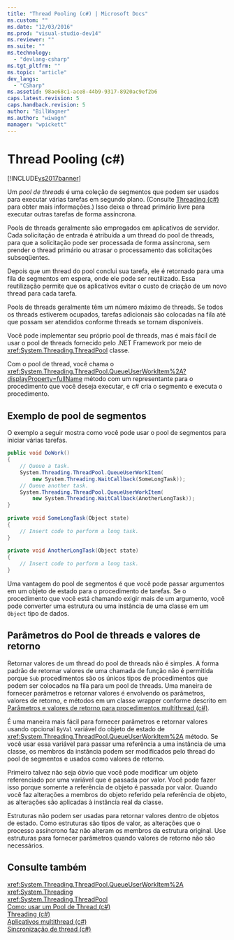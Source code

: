 ```yaml
---
title: "Thread Pooling (c#) | Microsoft Docs"
ms.custom: ""
ms.date: "12/03/2016"
ms.prod: "visual-studio-dev14"
ms.reviewer: ""
ms.suite: ""
ms.technology: 
  - "devlang-csharp"
ms.tgt_pltfrm: ""
ms.topic: "article"
dev_langs: 
  - "CSharp"
ms.assetid: 98ae68c1-ace8-44b9-9317-8920ac9ef2b6
caps.latest.revision: 5
caps.handback.revision: 5
author: "BillWagner"
ms.author: "wiwagn"
manager: "wpickett"
---
```

# Thread Pooling (c#)
[!INCLUDE[vs2017banner](../../../../csharp/includes/vs2017banner.md)]

Um *pool de threads* é uma coleção de segmentos que podem ser usados para executar várias tarefas em segundo plano. \(Consulte [Threading \(c\#\)](../../../../visual-basic/reference/command-line-compiler/index.md) para obter mais informações.\) Isso deixa o thread primário livre para executar outras tarefas de forma assíncrona.  
  
 Pools de threads geralmente são empregados em aplicativos de servidor. Cada solicitação de entrada é atribuída a um thread do pool de threads, para que a solicitação pode ser processada de forma assíncrona, sem prender o thread primário ou atrasar o processamento das solicitações subseqüentes.  
  
 Depois que um thread do pool conclui sua tarefa, ele é retornado para uma fila de segmentos em espera, onde ele pode ser reutilizado. Essa reutilização permite que os aplicativos evitar o custo de criação de um novo thread para cada tarefa.  
  
 Pools de threads geralmente têm um número máximo de threads. Se todos os threads estiverem ocupados, tarefas adicionais são colocadas na fila até que possam ser atendidos conforme threads se tornam disponíveis.  
  
 Você pode implementar seu próprio pool de threads, mas é mais fácil de usar o pool de threads fornecido pelo .NET Framework por meio de <xref:System.Threading.ThreadPool> classe.  
  
 Com o pool de thread, você chama o <xref:System.Threading.ThreadPool.QueueUserWorkItem%2A?displayProperty=fullName> método com um representante para o procedimento que você deseja executar, e c\# cria o segmento e executa o procedimento.  
  
## Exemplo de pool de segmentos  
 O exemplo a seguir mostra como você pode usar o pool de segmentos para iniciar várias tarefas.  
  
```c#  
public void DoWork()  
{  
    // Queue a task.  
    System.Threading.ThreadPool.QueueUserWorkItem(  
        new System.Threading.WaitCallback(SomeLongTask));  
    // Queue another task.  
    System.Threading.ThreadPool.QueueUserWorkItem(  
        new System.Threading.WaitCallback(AnotherLongTask));  
}  
  
private void SomeLongTask(Object state)  
{  
    // Insert code to perform a long task.  
}  
  
private void AnotherLongTask(Object state)  
{  
    // Insert code to perform a long task.  
}  
```  
  
 Uma vantagem do pool de segmentos é que você pode passar argumentos em um objeto de estado para o procedimento de tarefas. Se o procedimento que você está chamando exigir mais de um argumento, você pode converter uma estrutura ou uma instância de uma classe em um `Object` tipo de dados.  
  
## Parâmetros do Pool de threads e valores de retorno  
 Retornar valores de um thread do pool de threads não é simples. A forma padrão de retornar valores de uma chamada de função não é permitida porque `Sub` procedimentos são os únicos tipos de procedimentos que podem ser colocados na fila para um pool de threads. Uma maneira de fornecer parâmetros e retornar valores é envolvendo os parâmetros, valores de retorno, e métodos em um classe wrapper conforme descrito em [Parâmetros e valores de retorno para procedimentos multithread \(c\#\)](../../../../csharp/programming-guide/concepts/threading/parameters-and-return-values-for-multithreaded-procedures.md).  
  
 É uma maneira mais fácil para fornecer parâmetros e retornar valores usando opcional `ByVal` variável do objeto de estado de <xref:System.Threading.ThreadPool.QueueUserWorkItem%2A> método. Se você usar essa variável para passar uma referência a uma instância de uma classe, os membros da instância podem ser modificados pelo thread do pool de segmentos e usados como valores de retorno.  
  
 Primeiro talvez não seja óbvio que você pode modificar um objeto referenciado por uma variável que é passada por valor. Você pode fazer isso porque somente a referência de objeto é passada por valor. Quando você faz alterações a membros do objeto referido pela referência de objeto, as alterações são aplicadas à instância real da classe.  
  
 Estruturas não podem ser usadas para retornar valores dentro de objetos de estado. Como estruturas são tipos de valor, as alterações que o processo assíncrono faz não alteram os membros da estrutura original. Use estruturas para fornecer parâmetros quando valores de retorno não são necessários.  
  
## Consulte também  
 <xref:System.Threading.ThreadPool.QueueUserWorkItem%2A>   
 <xref:System.Threading>   
 <xref:System.Threading.ThreadPool>   
 [Como: usar um Pool de Thread \(c\#\)](../Topic/How%20to:%20Use%20a%20Thread%20Pool%20\(C%23\).md)   
 [Threading \(c\#\)](../../../../visual-basic/reference/command-line-compiler/index.md)   
 [Aplicativos multithread \(c\#\)](../../../../csharp/programming-guide/concepts/threading/multithreaded-applications.md)   
 [Sincronização de thread \(c\#\)](../../../../csharp/programming-guide/concepts/threading/thread-synchronization.md)